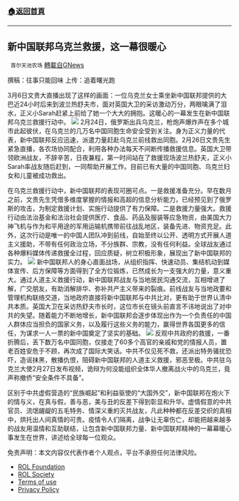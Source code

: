 ###  [:house:返回首頁](https://github.com/ourhimalayas/txt)
---


## 新中国联邦乌克兰救援，这一幕很暖心
` 首尔天池农场` [轉載自GNews](https://gnews.org/zh-hans/2124616/)

撰稿：往事只能回味
上传：追着曙光跑

3月6日文贵大直播出现了这样的画面：一位乌克兰女士乘坐新中国联邦提供的大巴近24小时后来到波兰热舒夫市，面对英国大卫的采访激动万分，两眼噙满了泪水，正义小Sarah赶紧上前给了她一个大大的拥抱。这暖心的一幕发生在新中国联邦乌克兰救援行动中。
![](https://assets.gnews.org/wp-content/uploads/2022/03/IMG_5467.jpg)
2月24日，俄罗斯出兵乌克兰，枪炮声爆炸声在多个城市此起彼伏，在乌克兰的几万名中国同胞生命安全受到关注。身为正义力量的代表，新中国联邦反应迅速，派遣力量赶赴乌克兰前线救出同胞。2月26日文贵先生紧急直播，各农场协同配合，利用各种办法每天不间断传播救援信息。英国大卫带领欧洲战友，不辞辛苦，日夜兼程，第一时间站在了救援现场波兰热舒夫，正义小Sarah率战友随后赶到，一同帮助开展工作。目前已有大量的中国同胞、乌克兰妇女和儿童被成功救出。

在乌克兰救援行动中，新中国联邦的表现可圈可点。一是救援准备充分。早在数月之前，文贵先生凭借多维度掌握的情报和高超的信息分析能力，已经预见到了俄罗斯的攻击，为制定救援计划、实施行动提供了有力保障。二是救援力量强大。救援行动由法治基金和法治社会提供医疗、食品、药品及服装等应急物资，由美国大力神飞机与作为和平用途的军用运输机携带前往战乱地区，装备先进、物资充足。此外，这次行动是唯一的中国人团队冲到前线，自始至终以公开、透明方式开展人道主义援助，不带有任何政治立场，不分族群、宗教，没有任何利益。全球战友通过各种爆料媒体传递救援全过程，回应质疑，树立积极形象，展现出了新中国联邦的实力。
![](https://assets.gnews.org/wp-content/uploads/2022/03/WhatsApp-Image-2022-03-08-at-5.45.04-PM.jpeg)
新中国联邦人的身心直面战场，从组织指挥、快速动员、集结机动到媒体宣传、后方保障等方面得到了全方位锻炼，已然成长为一支强大的力量，意义重大。通过人道主义救援行动，新中国联邦战友与当地居民沟通交流，互相增进了解，广交朋友，有助消解排华、弥补共产主义带来的裂痕。前线战友与当地政要和管理机构联络交道，当地政府直接将新中国联邦与中共比对，更有助于世界认清中共本质。英国大卫在采访热舒夫市长时，这位市长在镜头前直言不讳地说出了对中共的失望。随着能力不断地增长，新中国联邦会逐步体现出作为一个负责任的中国人群体应当担负的国家义务，以及履行这些义务的能力，赢得世界各国更多的信任，为谋求一人一票的新中国奠定了坚实的基础。
![](https://assets.gnews.org/wp-content/uploads/2022/03/WhatsApp-Image-2022-03-09-at-12.02.56-AM.jpeg)
反观中共政府的救援，一番折腾后，丢下数万名中国同胞，仅接走了60多个高官的亲戚和党的情报人员，置老百姓安危于不顾，再次成了国际大笑话。中共不仅见死不救，还派出特务骚扰恐吓，造谣抹黑，散播仇恨，阻碍新中国联邦的人道主义救援，邪恶至极。中共驻乌克兰大使2月27日发布视频，诡辩为何没能组织全体华人撤离战火中的乌克兰，竟声称撤侨“安全条件不具备”。

区别于中共虚假营造的“民族崛起”和利益驱使的“大国外交”，新中国联邦在炮火下的情与义，在真与假，善与恶，美与丑的反差下得到彰显和升华。虚情假意的中共官员、流氓龌龊的五毛特务、情深义重的灭共战友，凡此种种都在反差交织的真相中，烘托出人间真情的可贵。疫情令人们隔离，战争让无辜伤亡，却能把越来越多的战友用温情和互助联结，让包含新中国联邦力量、新中国联邦精神的一幕幕暖心事发生在世界，讲述给全球每一位观众。



 

免责声明：本文内容仅代表作者个人观点，平台不承担任何法律风险。

- [ROL Foundation](https://rolfoundation.org/)
- [ROL Society](https://rolsociety.org/)
- [Terms of use](https://gnews.org/terms-of-use-3/)
- [Privacy Policy](https://gnews.org/privacy-policy/)
